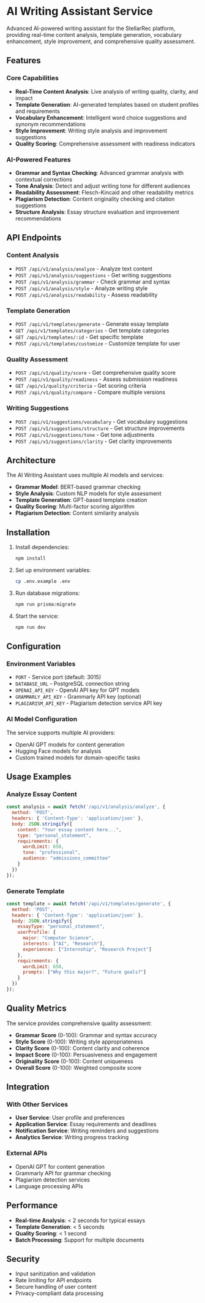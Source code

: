 # AI Writing Assistant Service

Advanced AI-powered writing assistant for the StellarRec platform, providing real-time content analysis, template generation, vocabulary enhancement, style improvement, and comprehensive quality assessment.

## Features

### Core Capabilities
- **Real-Time Content Analysis**: Live analysis of writing quality, clarity, and impact
- **Template Generation**: AI-generated templates based on student profiles and requirements
- **Vocabulary Enhancement**: Intelligent word choice suggestions and synonym recommendations
- **Style Improvement**: Writing style analysis and improvement suggestions
- **Quality Scoring**: Comprehensive assessment with readiness indicators

### AI-Powered Features
- **Grammar and Syntax Checking**: Advanced grammar analysis with contextual corrections
- **Tone Analysis**: Detect and adjust writing tone for different audiences
- **Readability Assessment**: Flesch-Kincaid and other readability metrics
- **Plagiarism Detection**: Content originality checking and citation suggestions
- **Structure Analysis**: Essay structure evaluation and improvement recommendations

## API Endpoints

### Content Analysis
- `POST /api/v1/analysis/analyze` - Analyze text content
- `POST /api/v1/analysis/suggestions` - Get writing suggestions
- `POST /api/v1/analysis/grammar` - Check grammar and syntax
- `POST /api/v1/analysis/style` - Analyze writing style
- `POST /api/v1/analysis/readability` - Assess readability

### Template Generation
- `POST /api/v1/templates/generate` - Generate essay template
- `GET /api/v1/templates/categories` - Get template categories
- `GET /api/v1/templates/:id` - Get specific template
- `POST /api/v1/templates/customize` - Customize template for user

### Quality Assessment
- `POST /api/v1/quality/score` - Get comprehensive quality score
- `POST /api/v1/quality/readiness` - Assess submission readiness
- `GET /api/v1/quality/criteria` - Get scoring criteria
- `POST /api/v1/quality/compare` - Compare multiple versions

### Writing Suggestions
- `POST /api/v1/suggestions/vocabulary` - Get vocabulary suggestions
- `POST /api/v1/suggestions/structure` - Get structure improvements
- `POST /api/v1/suggestions/tone` - Get tone adjustments
- `POST /api/v1/suggestions/clarity` - Get clarity improvements

## Architecture

The AI Writing Assistant uses multiple AI models and services:

- **Grammar Model**: BERT-based grammar checking
- **Style Analysis**: Custom NLP models for style assessment
- **Template Generation**: GPT-based template creation
- **Quality Scoring**: Multi-factor scoring algorithm
- **Plagiarism Detection**: Content similarity analysis

## Installation

1. Install dependencies:
   ```bash
   npm install
   ```

2. Set up environment variables:
   ```bash
   cp .env.example .env
   ```

3. Run database migrations:
   ```bash
   npm run prisma:migrate
   ```

4. Start the service:
   ```bash
   npm run dev
   ```

## Configuration

### Environment Variables

- `PORT` - Service port (default: 3015)
- `DATABASE_URL` - PostgreSQL connection string
- `OPENAI_API_KEY` - OpenAI API key for GPT models
- `GRAMMARLY_API_KEY` - Grammarly API key (optional)
- `PLAGIARISM_API_KEY` - Plagiarism detection service API key

### AI Model Configuration

The service supports multiple AI providers:
- OpenAI GPT models for content generation
- Hugging Face models for analysis
- Custom trained models for domain-specific tasks

## Usage Examples

### Analyze Essay Content
```javascript
const analysis = await fetch('/api/v1/analysis/analyze', {
  method: 'POST',
  headers: { 'Content-Type': 'application/json' },
  body: JSON.stringify({
    content: "Your essay content here...",
    type: "personal_statement",
    requirements: {
      wordLimit: 650,
      tone: "professional",
      audience: "admissions_committee"
    }
  })
});
```

### Generate Template
```javascript
const template = await fetch('/api/v1/templates/generate', {
  method: 'POST',
  headers: { 'Content-Type': 'application/json' },
  body: JSON.stringify({
    essayType: "personal_statement",
    userProfile: {
      major: "Computer Science",
      interests: ["AI", "Research"],
      experiences: ["Internship", "Research Project"]
    },
    requirements: {
      wordLimit: 650,
      prompts: ["Why this major?", "Future goals?"]
    }
  })
});
```

## Quality Metrics

The service provides comprehensive quality assessment:

- **Grammar Score** (0-100): Grammar and syntax accuracy
- **Style Score** (0-100): Writing style appropriateness
- **Clarity Score** (0-100): Content clarity and coherence
- **Impact Score** (0-100): Persuasiveness and engagement
- **Originality Score** (0-100): Content uniqueness
- **Overall Score** (0-100): Weighted composite score

## Integration

### With Other Services
- **User Service**: User profile and preferences
- **Application Service**: Essay requirements and deadlines
- **Notification Service**: Writing reminders and suggestions
- **Analytics Service**: Writing progress tracking

### External APIs
- OpenAI GPT for content generation
- Grammarly API for grammar checking
- Plagiarism detection services
- Language processing APIs

## Performance

- **Real-time Analysis**: < 2 seconds for typical essays
- **Template Generation**: < 5 seconds
- **Quality Scoring**: < 1 second
- **Batch Processing**: Support for multiple documents

## Security

- Input sanitization and validation
- Rate limiting for API endpoints
- Secure handling of user content
- Privacy-compliant data processing